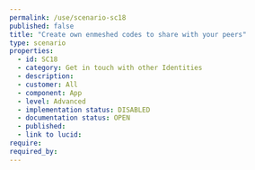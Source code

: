 ```yaml
---
permalink: /use/scenario-sc18
published: false
title: "Create own enmeshed codes to share with your peers"
type: scenario
properties:
  - id: SC18
  - category: Get in touch with other Identities
  - description: 
  - customer: All
  - component: App
  - level: Advanced
  - implementation status: DISABLED
  - documentation status: OPEN
  - published: 
  - link to lucid: 
require:
required_by:
---
```

